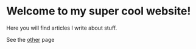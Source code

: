 # Welcome to my super cool website!

Here you will find articles I write about stuff.

See the [other](other.md) page
